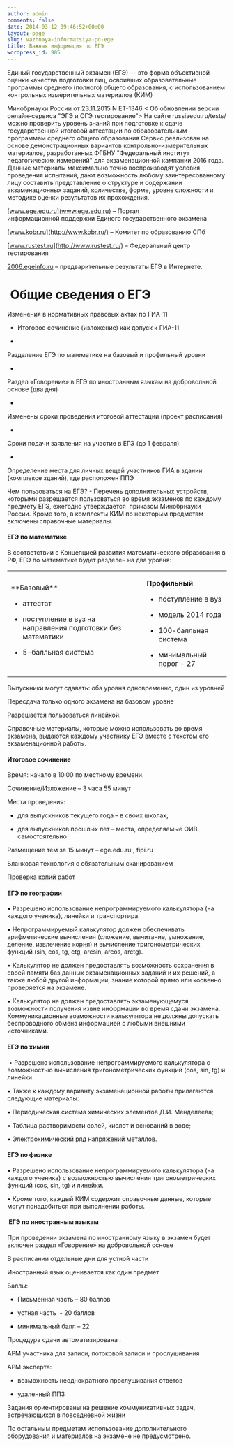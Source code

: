 ```yaml
---
author: admin
comments: false
date: 2014-03-12 09:46:52+00:00
layout: page
slug: vazhnaya-informatsiya-po-ege
title: Важная информация по ЕГЭ
wordpress_id: 985
---
```


Единый государственный экзамен (ЕГЭ) — это форма объективной оценки качества подготовки лиц, освоивших образовательные программы среднего (полного) общего образования, с использованием контрольных измерительных материалов (КИМ)

Минобрнауки России от 23.11.2015 N ЕТ-1346
< Об обновлении версии онлайн-сервиса "ЭГЭ и ОГЭ тестирование">
На сайте russiaedu.ru/tests/ можно проверить уровень знаний при подготовке к сдаче государственной итоговой аттестации по образовательным программам среднего общего образования
Сервис реализован на основе демонстрационных вариантов контрольно-измерительных материалов, разработанных ФГБНУ "Федеральный институт педагогических измерений" для экзаменационной кампании 2016 года. Данные материалы максимально точно воспроизводят условия проведения испытаний, дают возможность любому заинтересованному лицу составить представление о структуре и содержании экзаменационных заданий, количестве, форме, уровне сложности и методике оценки результатов их прохождения.

[www.ege.edu.ru](www.ege.edu.ru) – Портал информационной поддержки Единого государственного экзамена

[www.kobr.ru](http://www.kobr.ru/) – Комитет по образованию СПб

[www.rustest.ru](http://www.rustest.ru/) – Федеральный центр тестирования

[2006.egeinfo.ru](2006.egeinfo.ru) – предварительные результаты ЕГЭ в Интернете.


#  Общие сведения о ЕГЭ




Изменения в нормативных правовых актах по ГИА-11






	
  * Итоговое сочинение (изложение) как допуск к ГИА-11

	
  * 


Разделение ЕГЭ по математике на базовый и профильный уровни 




	
  * 


Раздел «Говорение» в ЕГЭ по иностранным языкам на добровольной основе (два дня)




	
  * 


Изменены сроки проведения итоговой аттестации (проект расписания)




	
  * 


Сроки подачи заявления на участие в ЕГЭ (до 1 февраля)




	
  * 


Определение места для личных вещей участников ГИА в здании (комплексе зданий), где расположен ППЭ





Чем пользоваться на ЕГЭ? - Перечень дополнительных устройств, которыми разрешается пользоваться во время экзаменов по каждому предмету ЕГЭ, ежегодно утверждается  приказом Минобрнауки России. Кроме того, в комплекты КИМ по некоторым предметам включены справочные материалы.





#### ЕГЭ по математике







В соответствии с Концепцией развития математического образования в РФ, ЕГЭ по математике будет разделен на два уровня:



<table >
<tbody >
<tr >

<td >**Базовый**



	
  * аттестат

	
  * поступление в вуз на направления подготовки без математики

	
  * 5-балльная система



</td>

<td > 

**Профильный**



	
  * поступление в вуз

	
  * модель 2014 года 

	
  * 100-балльная система

	
  * минимальный порог - 27



</td>
</tr>
</tbody>
</table>








Выпускники могут сдавать: оба уровня одновременно, один из уровней




Пересдача только одного экзамена на базовом уровне








Разрешается пользоваться линейкой.







Справочные материалы, которые можно использовать во время экзамена, выдаются каждому участнику ЕГЭ вместе с текстом его экзаменационной работы.







#### Итоговое сочинение




Время: начало в 10.00 по местному времени. 




Сочинение/Изложение – 3 часа 55 минут




Места проведения:






	
  * для выпускников текущего года – в своих школах, 

	
  * для выпускников прошлых лет – места, определяемые ОИВ самостоятельно




Размещение тем за 15 минут – ege.edu.ru , fipi.ru




Бланковая технология с обязательным сканированием




Проверка копий работ





#### ЕГЭ по географии




• Разрешено использование непрограммируемого калькулятора (на каждого ученика), линейки и транспортира.




• Непрограммируемый калькулятор должен обеспечивать арифметические вычисления (сложение, вычитание, умножение, деление, извлечение корня) и вычисление тригонометрических функций (sin, cos, tg, ctg, arcsin, arcos, arctg).




• Калькулятор не должен предоставлять возможность сохранения в своей памяти баз данных экзаменационных заданий и их решений, а также любой другой информации, знание которой прямо или косвенно проверяется на экзамене.




• Калькулятор не должен предоставлять экзаменующемуся возможности получения извне информации во время сдачи экзамена. Коммуникационные возможности калькулятора не должны допускать беспроводного обмена информацией с любыми внешними источниками.







#### ЕГЭ по химии




 • Разрешено использование непрограммируемого калькулятора с возможностью вычисления тригонометрических функций (cos, sin, tg) и линейки.




• Также к каждому варианту экзаменационной работы прилагаются следующие материалы:




• Периодическая система химических элементов Д.И. Менделеева;




• Таблица растворимости солей, кислот и оснований в воде;




• Электрохимический ряд напряжений металлов.







#### ЕГЭ по физике




• Разрешено использование непрограммируемого калькулятора (на каждого ученика) с возможностью вычисления тригонометрических функций (cos, sin, tg) и линейки.




• Кроме того, каждый КИМ содержит справочные данные, которые могут понадобиться при выполнении работы.







####  ЕГЭ по иностранным языкам




При проведении экзамена по иностранному языку в экзамен будет включен раздел «Говорение» на добровольной основе




В расписании отдельные дни для устной части 




Иностранный язык оценивается как один предмет




Баллы:






	
  * Письменная часть – 80 баллов

	
  * устная часть  - 20 баллов

	
  * минимальный балл – 22




Процедура сдачи автоматизирована :




АРМ участника для записи, потоковой записи и прослушивания




АРМ эксперта: 






	
  * возможность неоднократного прослушивания ответов

	
  * удаленный ППЗ




Задания ориентированы на решение коммуникативных задач, встречающихся в повседневной жизни





По остальным предметам использование дополнительного оборудования и материалов на экзамене не предусмотрено.
